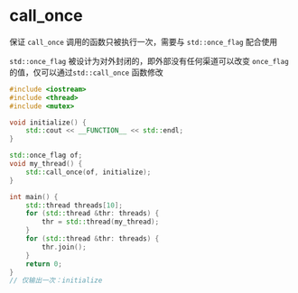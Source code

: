 # call_once

保证 `call_once` 调用的函数只被执行一次，需要与 `std::once_flag` 配合使用

`std::once_flag` 被设计为对外封闭的，即外部没有任何渠道可以改变 `once_flag` 的值，仅可以通过`std::call_once` 函数修改

```cpp
#include <iostream>
#include <thread>
#include <mutex>

void initialize() {
    std::cout << __FUNCTION__ << std::endl;
}

std::once_flag of;
void my_thread() {
    std::call_once(of, initialize);
}

int main() {
    std::thread threads[10];
    for (std::thread &thr: threads) {
        thr = std::thread(my_thread);
    }
    for (std::thread &thr: threads) {
        thr.join();
    }
    return 0;
}
// 仅输出一次：initialize
```